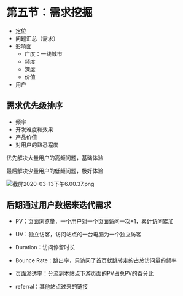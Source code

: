 # 第五节：需求挖掘

- 定位
- 问题汇总（需求）
- 影响面
  - 广度：一线城市
  - 频度
  - 深度
  - 价值
- 用户



## 需求优先级排序



- 频率
- 开发难度和效果
- 产品价值
- 对用户的熟悉程度



优先解决大量用户的高频问题，基础体验

最后解决少量用户的低频问题，极好体验

![截屏2020-03-13下午6.00.37.png](https://i.loli.net/2020/03/13/GzPtMa932gDh7wi.png)





## 后期通过用户数据来迭代需求

- PV：页面浏览量，一个用户对一个页面访问一次+1，累计访问累加

- UV：独立访客，访问站点的一台电脑为一个独立访客

- Duration：访问停留时长

- Bounce Rate：跳出率，只访问了首页就跳转走的占总访问量的频率

- 页面渗透率：分流到本站点下游页面的PV占总PV的百分比

- referral：其他站点过来的链接

  